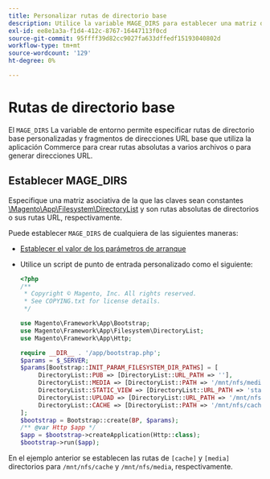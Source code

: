 ```yaml
---
title: Personalizar rutas de directorio base
description: Utilice la variable MAGE_DIRS para establecer una matriz de rutas absolutas.
exl-id: ee8e1a3a-f1d4-412c-8767-16447113f0cd
source-git-commit: 95ffff39d82cc9027fa633dffedf15193040802d
workflow-type: tm+mt
source-wordcount: '129'
ht-degree: 0%

---
```


# Rutas de directorio base

El `MAGE_DIRS` La variable de entorno permite especificar rutas de directorio base personalizadas y fragmentos de direcciones URL base que utiliza la aplicación Commerce para crear rutas absolutas a varios archivos o para generar direcciones URL.

## Establecer MAGE_DIRS

Especifique una matriz asociativa de la que las claves sean constantes [\\Magento\\App\\Filesystem\\DirectoryList][directory-list] y son rutas absolutas de directorios o sus rutas URL, respectivamente.

Puede establecer `MAGE_DIRS` de cualquiera de las siguientes maneras:

- [Establecer el valor de los parámetros de arranque](../bootstrap/set-parameters.md)
- Utilice un script de punto de entrada personalizado como el siguiente:

   ```php
   <?php
   /**
    * Copyright © Magento, Inc. All rights reserved.
    * See COPYING.txt for license details.
    */
   
   use Magento\Framework\App\Bootstrap;
   use Magento\Framework\App\Filesystem\DirectoryList;
   use Magento\Framework\App\Http;
   
   require __DIR__ . '/app/bootstrap.php';
   $params = $_SERVER;
   $params[Bootstrap::INIT_PARAM_FILESYSTEM_DIR_PATHS] = [
        DirectoryList::PUB => [DirectoryList::URL_PATH => ''],
        DirectoryList::MEDIA => [DirectoryList::PATH => '/mnt/nfs/media', DirectoryList::URL_PATH => ''],
        DirectoryList::STATIC_VIEW => [DirectoryList::URL_PATH => 'static'],
        DirectoryList::UPLOAD => [DirectoryList::URL_PATH => '/mnt/nfs/media/upload'],
        DirectoryList::CACHE => [DirectoryList::PATH => '/mnt/nfs/cache'],
   ];
   $bootstrap = Bootstrap::create(BP, $params);
   /** @var Http $app */
   $app = $bootstrap->createApplication(Http::class);
   $bootstrap->run($app);
   ```

En el ejemplo anterior se establecen las rutas de `[cache]` y `[media]` directorios para `/mnt/nfs/cache` y `/mnt/nfs/media`, respectivamente.

<!-- link definitions -->

[directory-list]: https://github.com/magento/magento2/blob/2.4/lib/internal/Magento/Framework/App/Filesystem/DirectoryList.php
